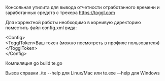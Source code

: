 Консольная утилита для вывода отчетности отработанного времени и заработанных средств с трекера https://toggl.com

Для корректной работы необходимо в корнивую директорию поместить файл config.xml вида:


  <p>
&ltConfig&gt <br/>
  &ltTogglToken&gtВаш токен (можно посмотреть в профиле пользователя)&lt/TogglToken&gt <br/>
&lt/Config&gt <br/>
  </p>

Компиляция go build te.go

Вызов справки ./te --help для Linux/Mac или te.exe --help для Windows
